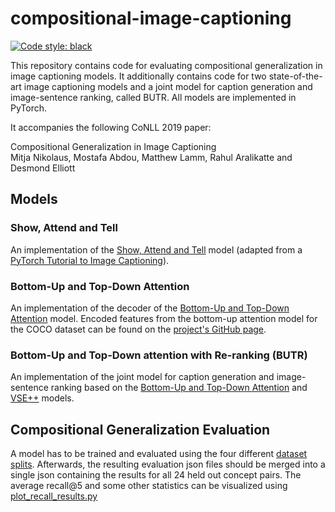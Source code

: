 # compositional-image-captioning

[![Code style: black](https://img.shields.io/badge/code%20style-black-000000.svg)](https://github.com/ambv/black)

This repository contains code for evaluating compositional generalization in image captioning models.
It additionally contains code for two state-of-the-art image captioning models and a joint model for caption generation and image-sentence ranking, called BUTR.
All models are implemented in PyTorch.


It accompanies the following CoNLL 2019 paper:

Compositional Generalization in Image Captioning    
Mitja Nikolaus, Mostafa Abdou, Matthew Lamm, Rahul Aralikatte and Desmond Elliott


## Models

### Show, Attend and Tell

An implementation of the
[Show, Attend and Tell](https://arxiv.org/abs/1502.03044) model
(adapted from a
[PyTorch Tutorial to Image Captioning](https://github.com/sgrvinod/a-PyTorch-Tutorial-to-Image-Captioning)).

### Bottom-Up and Top-Down Attention

An implementation of the decoder of the
[Bottom-Up and Top-Down Attention](https://arxiv.org/abs/1707.07998) model.
Encoded features from the bottom-up attention model for the COCO dataset
can be found on the
[project's GitHub page](https://github.com/peteanderson80/bottom-up-attention).

### Bottom-Up and Top-Down attention with Re-ranking (BUTR)

An implementation of the joint model for caption generation and
image-sentence ranking based on the
[Bottom-Up and Top-Down Attention](https://arxiv.org/abs/1707.07998)
and [VSE++](https://arxiv.org/abs/1707.05612) models.

## Compositional Generalization Evaluation

A model has to be trained and evaluated using the four different
[dataset splits](data/dataset_splits). Afterwards, the resulting
evaluation json files should be merged into a single json containing
the results for all 24 held out concept pairs. The average recall@5
and some other statistics can be visualized using
[plot_recall_results.py](plot_recall_results.py)


